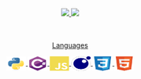 ### 
<div align="center">
  <a href="https://github.com/samuel06santos">
   <img height="180em" src="https://github-readme-stats.vercel.app/api/top-langs/?username=samuel06santos&layout=compact&langs_count=7&theme=midnight-purple"/>
   <img height="180em" src="https://github-readme-stats.vercel.app/api?username=samuel06santos&show_icons=true&theme=midnight-purple&include_all_commits=true&count_private=true"/>
</div>
<br><br>
<div style="text-align:center">
  <p>Languages</p>
  <p align="center">
    <img align="center" alt="Sam-Python" height="30" width="40" src="https://raw.githubusercontent.com/devicons/devicon/master/icons/python/python-original.svg">
    <img align="center" alt="Sam-Csharp" height="30" width="40" src="https://raw.githubusercontent.com/devicons/devicon/master/icons/csharp/csharp-original.svg">
    <img align="center" alt="Sam-Js" height="30" width="40" src="https://raw.githubusercontent.com/devicons/devicon/master/icons/javascript/javascript-plain.svg">
    <img align="center" alt="Sam-Lua" height="30" width="40" src="https://raw.githubusercontent.com/devicons/devicon/master/icons/lua/lua-original.svg">
    <img align="center" alt="Sam-CSS" height="30" width="40" src="https://raw.githubusercontent.com/devicons/devicon/master/icons/css3/css3-original.svg">
    <img align="center" alt="Sam-HTML" height="30" width="40" src="https://raw.githubusercontent.com/devicons/devicon/master/icons/html5/html5-original.svg">
  </p>
</div>
